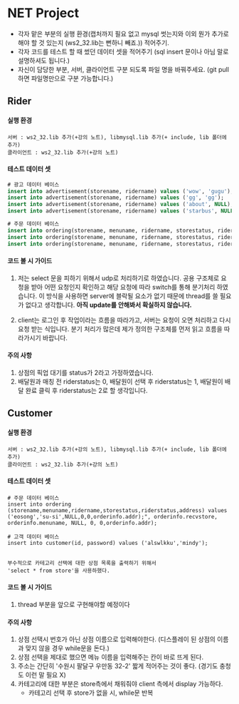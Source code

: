 # NET Project

* 각자 맡은 부분의 실행 환경(캡처까지 필요 없고 mysql 썻는지와 이외 뭔가 추가로 해야 할 것 있는지 (ws2_32.lib는 뻔하니 빼죠.)) 적어주기.
* 각자 코드를 테스트 할 때 썼던 데이터 셋을 적어주기 (sql insert 문이나 아님 말로 설명하셔도 됩니다.) 
* 자신이 담당한 부분, 서버, 클라이언트 구분 되도록 파일 명을 바꿔주세요. (git pull 하면 파일명만으로 구분 가능합니다.)



## Rider

#### 실행 환경

```
서버 : ws2_32.lib 추가(+강의 노트), libmysql.lib 추가(+ include, lib 폴더에 추가)
클라이언트 : ws2_32.lib 추가(+강의 노트)
```

#### 테스트 데이터 셋

```sql
# 광고 데이터 베이스
insert into advertisement(storename, ridername) values ('wow', 'gugu');
insert into advertisement(storename, ridername) values ('gg', 'gg');
insert into advertisement(storename, ridername) values ('about', NULL);
insert into advertisement(storename, ridername) values ('starbus', NULL);

# 주문 데이터 베이스
insert into ordering(storename, menuname, ridername, storestatus, riderstatus) values ('about', 'smoothe', NULL, 0, 0);
insert into ordering(storename, menuname, ridername, storestatus, riderstatus) values ('about', 'maxime', NULL, 0, 0);
insert into ordering(storename, menuname, ridername, storestatus, riderstatus) values ('wow','pizza', 'gugu', 2, 1);
```

#### 코드 볼 시 가이드

1. 저는 select 문을 피하기 위해서 udp로 처리하기로 하였습니다. 공용 구조체로 요청을 받아 어떤 요청인지 확인하고 해당 요청에 따라 switch를 통해 분기처리 하였습니다. 이 방식을 사용하면 server에 블락될 요소가 없기 때문에 thread를 쓸 필요가 없다고 생각합니다. **아직 update를 안해봐서 확실하지 않습니다.**

2. client는 로그인 후 작업이라는 흐름을 따라가고, 서버는 요청이 오면 처리하고 다시 요청 받는 식입니다. 분기 처리가 많은데 제가 정의한 구조체를 먼저 읽고 흐름을 따라가시기 바랍니다.

#### 주의 사항

1. 상점의 픽업 대기를 status가 2라고 가정하였습니다. 
2.  배달원과 매칭 전 riderstatus는 0, 배달원이 선택 후 riderstatus는 1, 배달원이 배달 완료 클릭 후 riderstatus는 2로 할 생각입니다.




## Customer 
#### 실행 환경

```
서버 : ws2_32.lib 추가(+강의 노트), libmysql.lib 추가(+ include, lib 폴더에 추가)
클라이언트 : ws2_32.lib 추가(+강의 노트)

```
#### 테스트 데이터 셋

```
# 주문 데이터 베이스
insert into ordering (storename,menuname,ridername,storestatus,riderstatus,address) values ('eosong','su-si',NULL,0,0,orderinfo.addr);", orderinfo.recvstore, orderinfo.menuname, NULL, 0, 0,orderinfo.addr);

# 고객 데이터 베이스
insert into customer(id, password) values ('alswlkku','mindy');


부수적으로 카테고리 선택에 대한 상점 목록을 출력하기 위해서
'select * from store'을 사용하했다.

```

#### 코드 볼 시 가이드

1. thread 부분을 앞으로 구현해야할 예정이다

#### 주의 사항

1. 상점 선택시 번호가 아닌 상점 이름으로 입력해야한다. (디스플레이 된 상점의 이름과 맞지 않을 경우 while문을  돈다.)
2. 상점 선택을 제대로 했으면 메뉴 이름을 입력해주는 칸이 바로 뜨게 된다.
3. 주소는 간단히 '수원시 팔달구 우만동 32-2' 짧게 적어주는 것이 좋다. (경기도 충청도 이런 말 필요 X) 
4. 카테고리에 대한 부분은 store측에서 채워줘야 client 측에서 display 가능하다.
    - 카테고리 선택 후 store가 없을 시, while문 반복
